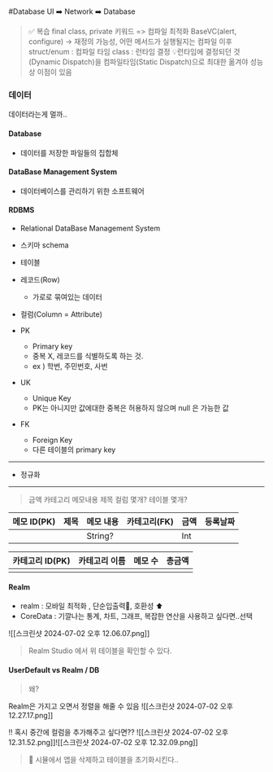 #Database UI ➡️ Network ➡️ Database

> ✅ 복습
> final class, private 키워드 => 컴파일 최적화
> BaseVC(alert, configure) -> 재정의 가능성, 어떤 메서드가 실행될지는 컴파일 이후
> struct/enum : 컴파일 타임
> class : 런타임 결정 
> 💡런타임에 결정되던 것(Dynamic Dispatch)을 컴파일타임(Static Dispatch)으로 최대한 옮겨야 성능상 이점이 있음


### 데이터
데이터라는게 멀까..
#### Database
- 데이터를 저장한 파일들의 집합체
#### DataBase Management System
- 데이터베이스를 관리하기 위한 소프트웨어
#### RDBMS 
- Relational DataBase Management System

- 스키마 schema
- 테이블
- 레코드(Row)
	- 가로로 묶여있는 데이터
- 컬럼(Column = Attribute)

- PK
	- Primary key
	- 중복 X, 레코드를 식별하도록 하는 것.
	- ex ) 학번, 주민번호, 사번
- UK
	- Unique Key 
	- PK는 아니지만 값에대한 중복은 허용하지 않으며 null 은 가능한 값
- FK
	- Foreign Key 
	- 다른 테이블의 primary key

--- 
- 정규화 
---
> 금액 카테고리 메모내용 제목
> 컬럼 몇개? 테이블 몇개?


| 메모 ID(PK) | 제목  | 메모 내용   | 카테고리(FK) | 금액  | 등록날짜 |
| --------- | --- | ------- | -------- | --- | ---- |
|           |     | String? |          | Int |      |

| 카테고리 ID(PK) | 카테고리 이름 | 메모 수 | 총금액 |
| ----------- | ------- | ---- | --- |
|             |         |      |     |
#### Realm
- realm : 모바일 최적화 , 단순입출력🐆, 호환성 ⬆️
- CoreData : 기깔나는 통계, 차트, 그래프, 복잡한 연산을 사용하고 싶다면..선택

![[스크린샷 2024-07-02 오후 12.06.07.png]]

> Realm Studio 에서 위 테이블을 확인할 수 있다.

#### UserDefault vs Realm / DB
> 왜?

Realm은 가지고 오면서 정렬을 해줄 수 있음
![[스크린샷 2024-07-02 오후 12.27.17.png]]

!! 혹시 중간에 컬럼을 추가해주고 싶다면??
 ![[스크린샷 2024-07-02 오후 12.31.52.png]]![[스크린샷 2024-07-02 오후 12.32.09.png]]
> 🚨
> 시뮬에서 앱을 삭제하고 테이블을 초기화시킨다..